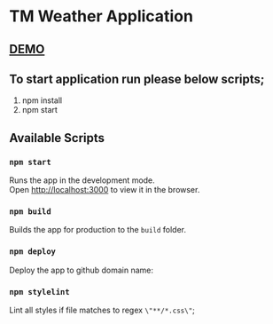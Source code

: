 # TM Weather Application

## [DEMO](http://nurySar97.github.io/weather-app)

## To start application run please below scripts;

1. npm install
2. npm start

## Available Scripts

### `npm start`

Runs the app in the development mode.<br>
Open [http://localhost:3000](http://localhost:3000) to view it in the browser.

### `npm build`

Builds the app for production to the `build` folder.<br>

### `npm deploy`

Deploy the app to github domain name: <br>

### `npm stylelint`

Lint all styles if file matches to regex `\"**/*.css\"`;
